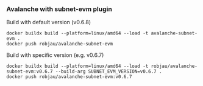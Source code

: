 ### Avalanche with subnet-evm plugin

Build with default version (v0.6.8)

```
docker buildx build --platform=linux/amd64 --load -t avalanche-subnet-evm . 
docker push robjau/avalanche-subnet-evm
```

Build with specific version (e.g. v0.6.7)

```
docker buildx build --platform=linux/amd64 --load -t robjau/avalanche-subnet-evm:v0.6.7 --build-arg SUBNET_EVM_VERSION=v0.6.7 .
docker push robjau/avalanche-subnet-evm:v0.6.7
```

